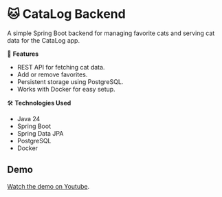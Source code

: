 
# 🐱 CataLog Backend

A simple Spring Boot backend for managing favorite cats and serving cat data for the CataLog app.

📌 **Features**
- REST API for fetching cat data.
- Add or remove favorites.
- Persistent storage using PostgreSQL.
- Works with Docker for easy setup.

🛠️ **Technologies Used**
- Java 24
- Spring Boot
- Spring Data JPA
- PostgreSQL
- Docker

## Demo
[Watch the demo on Youtube](https://youtu.be/q3YQ6RrbZL4).